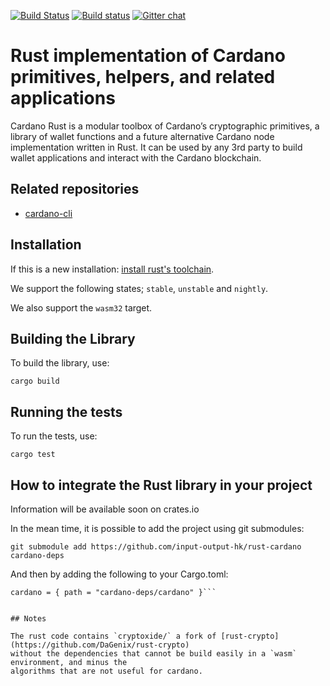 [![Build Status](https://travis-ci.org/input-output-hk/rust-cardano.svg?branch=master)](https://travis-ci.org/input-output-hk/rust-cardano)
[![Build status](https://ci.appveyor.com/api/projects/status/owl4qu760o6r0g1o?svg=true)](https://ci.appveyor.com/project/input-output-hk/rust-cardano)
[![Gitter chat](https://img.shields.io/badge/gitter-join%20chat%20%E2%86%92-brightgreen.svg)](https://gitter.im/input-output-hk/Cardano-Rust)

# Rust implementation of Cardano primitives, helpers, and related applications
Cardano Rust is a modular toolbox of Cardano’s cryptographic primitives, a library of wallet functions and a future alternative Cardano node implementation written in Rust. It can be used by any 3rd party to build wallet applications and interact with the Cardano blockchain. 

## Related repositories

* [cardano-cli](https://github.com/input-output-hk/cardano-cli)

## Installation

If this is a new installation:
[install rust's toolchain](https://www.rust-lang.org/en-US/install.html).

We support the following states; `stable`, `unstable` and `nightly`.

We also support the `wasm32` target.

## Building the Library

To build the library, use:

```
cargo build
```

## Running the tests

To run the tests, use:

```
cargo test
```

## How to integrate the Rust library in your project

Information will be available soon on crates.io

In the mean time, it is possible to add the project using git submodules:

```git submodule add https://github.com/input-output-hk/rust-cardano cardano-deps```

And then by adding the following to your Cargo.toml:

```[dependencies]
cardano = { path = "cardano-deps/cardano" }```


## Notes

The rust code contains `cryptoxide/` a fork of [rust-crypto](https://github.com/DaGenix/rust-crypto)
without the dependencies that cannot be build easily in a `wasm` environment, and minus the
algorithms that are not useful for cardano.
